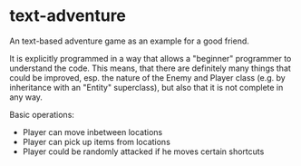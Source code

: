 # text-adventure

An text-based adventure game as an example for a good friend.

It is explicitly programmed in a way that allows a "beginner" programmer to understand the code.
This means, that there are definitely many things that could be improved, esp. the nature of the Enemy and Player class (e.g. by inheritance with an "Entity" superclass), but also that it is not complete in any way.

Basic operations:

* Player can move inbetween locations
* Player can pick up items from locations
* Player could be randomly attacked if he moves certain shortcuts